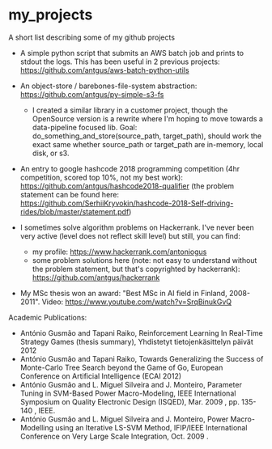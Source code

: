 # my_projects
A short list describing some of my github projects

- A simple python script that submits an AWS batch job and prints to stdout the logs. This has been useful in 2 previous projects: https://github.com/antgus/aws-batch-python-utils
- An object-store / barebones-file-system abstraction: https://github.com/antgus/py-simple-s3-fs
    - I created a similar library in a customer project, though the OpenSource version is a rewrite where I'm hoping to move towards a data-pipeline focused lib. Goal: do_something_and_store(source_path, target_path), should work the exact same whether source_path or target_path are in-memory, local disk, or s3.

- An entry to google hashcode 2018 programming competition (4hr competition, scored top 10%, not my best work): https://github.com/antgus/hashcode2018-qualifier  (the problem statement can be found here: https://github.com/SerhiiKryvokin/hashcode-2018-Self-driving-rides/blob/master/statement.pdf)
- I sometimes solve algorithm problems on Hackerrank. I've never been very active (level does not reflect skill level) but still, you can find:
    - my profile: https://www.hackerrank.com/antoniogus
    - some problem solutions here (note: not easy to understand without the problem statement, but that's copyrighted by hackerrank): https://github.com/antgus/hackerrank
- My MSc thesis won an award: "Best MSc in AI field in Finland, 2008-2011". Video: https://www.youtube.com/watch?v=SrqBinukGvQ



Academic Publications:
- António Gusmão and Tapani Raiko, Reinforcement Learning In Real-Time Strategy Games (thesis summary), Yhdistetyt tietojenkäsittelyn päivät 2012
- António Gusmão and Tapani Raiko, Towards Generalizing the Success of Monte-Carlo Tree Search beyond the Game of Go, European Conference on Artificial Intelligence (ECAI 2012)
- António Gusmão and L. Miguel Silveira and J. Monteiro, Parameter Tuning in SVM-Based Power Macro-Modeling, IEEE International Symposium on Quality Electronic Design (ISQED), Mar. 2009 , pp. 135-140 , IEEE.
- António Gusmão and L. Miguel Silveira and J. Monteiro, Power Macro-Modelling using an Iterative LS-SVM Method, IFIP/IEEE International Conference on Very Large Scale Integration, Oct. 2009 .


